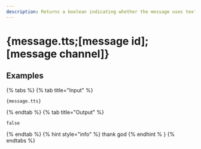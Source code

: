 ```yaml
---
description: Returns a boolean indicating whether the message uses text-to-speech or not.
---
```

# {message.tts;[message id];[message channel]}
## Examples
{% tabs %}
{% tab title="Input" %}
```text
{message.tts}
```
{% endtab %}
{% tab title="Output" %}
```text
false
```
{% endtab %}
{% hint style="info" %}
thank god
{% endhint % }
{% endtabs %}